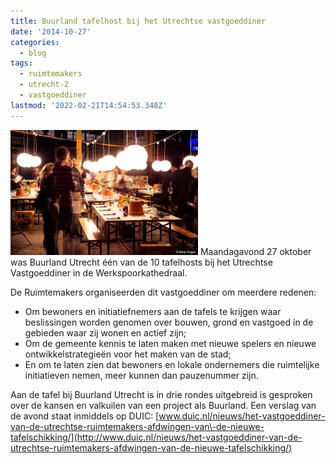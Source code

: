 ```yaml
---
title: Buurland tafelhost bij het Utrechtse vastgoeddiner
date: '2014-10-27'
categories:
  - blog
tags:
  - ruimtemakers
  - utrecht-2
  - vastgoeddiner
lastmod: '2022-02-21T14:54:53.348Z'
---
```


[![vastgoeddiner](images/vastgoeddiner-300x200.jpg)](images/vastgoeddiner.jpg)
Maandagavond 27 oktober was Buurland Utrecht één van de 10 tafelhosts bij het Utrechtse Vastgoeddiner in de Werkspoorkathedraal.

De Ruimtemakers organiseerden dit vastgoeddiner om meerdere redenen:
- Om bewoners en initiatiefnemers aan de tafels te krijgen waar beslissingen worden genomen over bouwen, grond en vastgoed in de gebieden waar zij wonen en actief zijn;
- Om de gemeente kennis te laten maken met nieuwe spelers en nieuwe ontwikkelstrategieën voor het maken van de stad;
- En om te laten zien dat bewoners en lokale ondernemers die ruimtelijke initiatieven nemen, meer kunnen dan pauzenummer zijn.

Aan de tafel bij Buurland Utrecht is in drie rondes uitgebreid is gesproken over de kansen en valkuilen van een project als Buurland. Een verslag van de avond staat inmiddels op DUIC: [www.duic.nl/nieuws/het-vastgoeddiner-van-de-utrechtse-ruimtemakers-afdwingen-van\-de-nieuwe-tafelschikking/](http://www.duic.nl/nieuws/het-vastgoeddiner-van-de-utrechtse-ruimtemakers-afdwingen-van-de-nieuwe-tafelschikking/)
